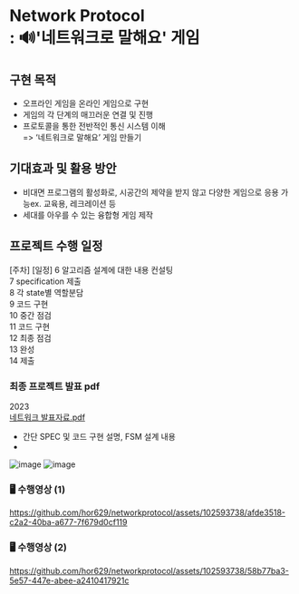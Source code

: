 # Network Protocol <br>: 🔊'네트워크로 말해요' 게임

## 구현 목적
- 오프라인 게임을 온라인 게임으로 구현
- 게임의 각 단계의 매끄러운 연결 및 진행
- 프로토콜을 통한 전반적인 통신 시스템 이해<br>
=> ‘네트워크로 말해요’ 게임 만들기

## 기대효과 및 활용 방안
-	비대면 프로그램의 활성화로, 시공간의 제약을 받지 않고 다양한 게임으로 응용 가능ex. 교육용, 레크레이션 등
-	세대를 아우를 수 있는 융합형 게임 제작

## 프로젝트 수행 일정
[주차]    [일정]
6	알고리즘 설계에 대한 내용 컨설팅		
7	specification 제출 		
8	각 state별 역할분담		
9	코드 구현		
10	중간 점검		
11	코드 구현		
12	최종 점검		
13	완성		
14	제출		

### 최종 프로젝트 발표 pdf
2023<br> [네트워크 발표자료.pdf](https://github.com/hor629/networkprotocol/files/13421636/default.pdf)

- 간단 SPEC 및 코드 구현 설명, FSM 설계 내용
- 
![image](https://github.com/hor629/networkprotocol/assets/102593738/ebe4e800-c235-458b-9cfb-d84dd45b308c)
![image](https://github.com/hor629/networkprotocol/assets/102593738/1fe3efaa-1fb0-41f1-b744-96f0ab07982e)


### 🖥 수행영상 (1)
https://github.com/hor629/networkprotocol/assets/102593738/afde3518-c2a2-40ba-a677-7f679d0cf119

### 🖥 수행영상 (2)
https://github.com/hor629/networkprotocol/assets/102593738/58b77ba3-5e57-447e-abee-a2410417921c


